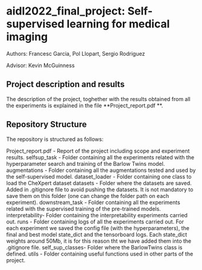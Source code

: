 # aidl2022_final_project: Self-supervised learning for medical imaging

Authors: Francesc Garcia, Pol Llopart, Sergio Rodriguez

Advisor: Kevin McGuinness

## Project description and results

The description of the project, toghether with the results obtained from all the experiments is explained in the file **Project_report.pdf **.

## Repository Structure

The repository is structured as follows:

Project_report.pdf - Report of the project including scope and experiment results.
selfsup_task - Folder containing all the experiments related with the hyperparameter search and training of the Barlow Twins model.
augmentations - Folder containing all the augmentations tested and used by the self-supervised model.
dataset_loader - Folder containing one class to load the CheXpert dataset
datasets - Folder where the datasets are saved. Added in .gitignore file to avoid pushing the datasets. It is not mandatory to save them on this folder (one can change the folder path on each experiment).
downstream_task - Folder containing all the experiments related with the supervised training of the pre-trained models.
interpretability- Folder containing the interpretability experiments carried out.
runs - Folder containing logs of all the experiments carried out. For each experiment we saved the config file (with the hyperparameters), the final and best model state_dict and the tensorboard logs. Each state_dict weights around 50Mb, it is for this reason tht we have added them into the .gitignore file.
self_sup_classes- Folder where the BarlowTwins class is defined.
utils - Folder containing useful functions used in other parts of the project.
